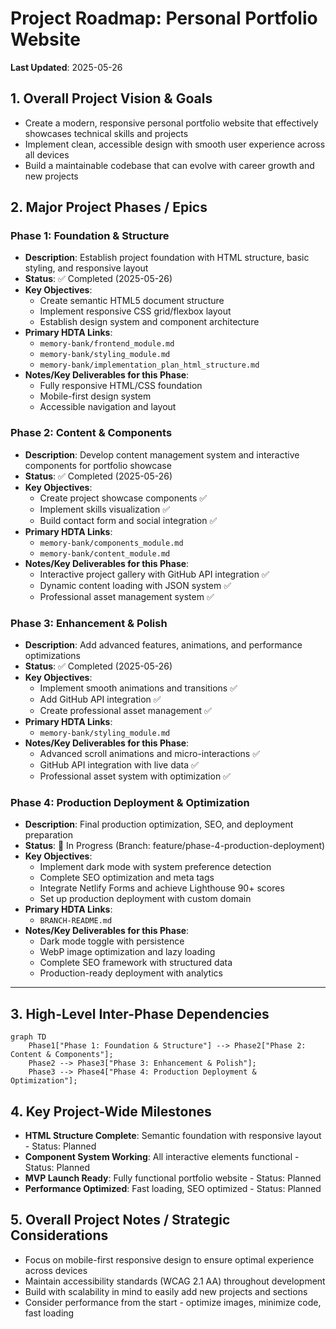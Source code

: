 # Project Roadmap: Personal Portfolio Website

**Last Updated**: 2025-05-26

## 1. Overall Project Vision & Goals
*   Create a modern, responsive personal portfolio website that effectively showcases technical skills and projects
*   Implement clean, accessible design with smooth user experience across all devices
*   Build a maintainable codebase that can evolve with career growth and new projects

## 2. Major Project Phases / Epics

### Phase 1: Foundation & Structure
*   **Description**: Establish project foundation with HTML structure, basic styling, and responsive layout
*   **Status**: ✅ Completed (2025-05-26)
*   **Key Objectives**:
    *   Create semantic HTML5 document structure
    *   Implement responsive CSS grid/flexbox layout
    *   Establish design system and component architecture
*   **Primary HDTA Links**: 
    *   `memory-bank/frontend_module.md`
    *   `memory-bank/styling_module.md`
    *   `memory-bank/implementation_plan_html_structure.md`
*   **Notes/Key Deliverables for this Phase**:
    *   Fully responsive HTML/CSS foundation
    *   Mobile-first design system
    *   Accessible navigation and layout

### Phase 2: Content & Components
*   **Description**: Develop content management system and interactive components for portfolio showcase
*   **Status**: ✅ Completed (2025-05-26)
*   **Key Objectives**:
    *   Create project showcase components ✅
    *   Implement skills visualization ✅
    *   Build contact form and social integration ✅
*   **Primary HDTA Links**: 
    *   `memory-bank/components_module.md`
    *   `memory-bank/content_module.md`
*   **Notes/Key Deliverables for this Phase**:
    *   Interactive project gallery with GitHub API integration ✅
    *   Dynamic content loading with JSON system ✅
    *   Professional asset management system ✅

### Phase 3: Enhancement & Polish
*   **Description**: Add advanced features, animations, and performance optimizations
*   **Status**: ✅ Completed (2025-05-26)
*   **Key Objectives**:
    *   Implement smooth animations and transitions ✅
    *   Add GitHub API integration ✅
    *   Create professional asset management ✅
*   **Primary HDTA Links**: 
    *   `memory-bank/styling_module.md`
*   **Notes/Key Deliverables for this Phase**:
    *   Advanced scroll animations and micro-interactions ✅
    *   GitHub API integration with live data ✅
    *   Professional asset system with optimization ✅

### Phase 4: Production Deployment & Optimization
*   **Description**: Final production optimization, SEO, and deployment preparation
*   **Status**: 🔄 In Progress (Branch: feature/phase-4-production-deployment)
*   **Key Objectives**:
    *   Implement dark mode with system preference detection
    *   Complete SEO optimization and meta tags
    *   Integrate Netlify Forms and achieve Lighthouse 90+ scores
    *   Set up production deployment with custom domain
*   **Primary HDTA Links**: 
    *   `BRANCH-README.md`
*   **Notes/Key Deliverables for this Phase**:
    *   Dark mode toggle with persistence
    *   WebP image optimization and lazy loading
    *   Complete SEO framework with structured data
    *   Production-ready deployment with analytics

---

## 3. High-Level Inter-Phase Dependencies
```mermaid
graph TD
    Phase1["Phase 1: Foundation & Structure"] --> Phase2["Phase 2: Content & Components"];
    Phase2 --> Phase3["Phase 3: Enhancement & Polish"];
    Phase3 --> Phase4["Phase 4: Production Deployment & Optimization"];
```

## 4. Key Project-Wide Milestones
*   **HTML Structure Complete**: Semantic foundation with responsive layout - Status: Planned
*   **Component System Working**: All interactive elements functional - Status: Planned
*   **MVP Launch Ready**: Fully functional portfolio website - Status: Planned
*   **Performance Optimized**: Fast loading, SEO optimized - Status: Planned

## 5. Overall Project Notes / Strategic Considerations
*   Focus on mobile-first responsive design to ensure optimal experience across devices
*   Maintain accessibility standards (WCAG 2.1 AA) throughout development
*   Build with scalability in mind to easily add new projects and sections
*   Consider performance from the start - optimize images, minimize code, fast loading